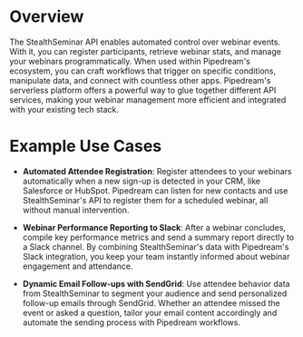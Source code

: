 # Overview

The StealthSeminar API enables automated control over webinar events. With it, you can register participants, retrieve webinar stats, and manage your webinars programmatically. When used within Pipedream's ecosystem, you can craft workflows that trigger on specific conditions, manipulate data, and connect with countless other apps. Pipedream's serverless platform offers a powerful way to glue together different API services, making your webinar management more efficient and integrated with your existing tech stack.

# Example Use Cases

- **Automated Attendee Registration**: Register attendees to your webinars automatically when a new sign-up is detected in your CRM, like Salesforce or HubSpot. Pipedream can listen for new contacts and use StealthSeminar's API to register them for a scheduled webinar, all without manual intervention.

- **Webinar Performance Reporting to Slack**: After a webinar concludes, compile key performance metrics and send a summary report directly to a Slack channel. By combining StealthSeminar's data with Pipedream's Slack integration, you keep your team instantly informed about webinar engagement and attendance.

- **Dynamic Email Follow-ups with SendGrid**: Use attendee behavior data from StealthSeminar to segment your audience and send personalized follow-up emails through SendGrid. Whether an attendee missed the event or asked a question, tailor your email content accordingly and automate the sending process with Pipedream workflows.
